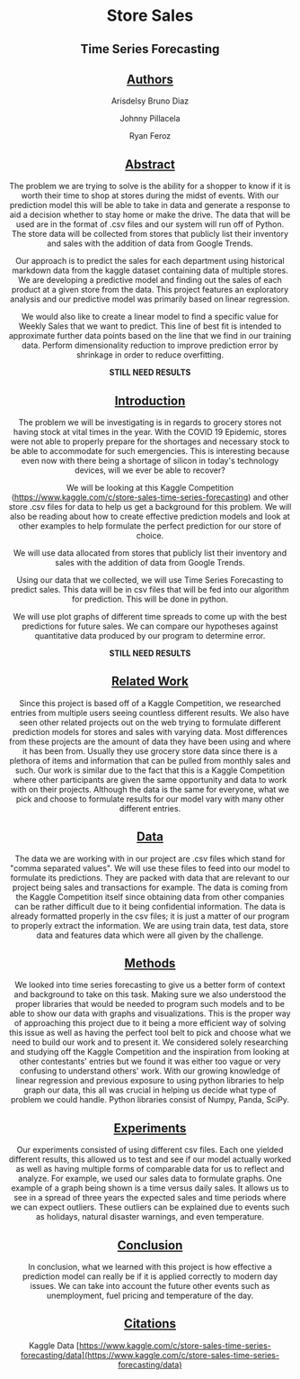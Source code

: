 <div align="center">

# **Store Sales**

## **Time Series Forecasting**

## <u>**Authors**</u> 

Arisdelsy Bruno Diaz

Johnny Pillacela

Ryan Feroz

## <u>**Abstract**</u>

The problem we are trying to solve is the ability for a shopper to know if it is worth their time to shop at stores during the midst of events. With our prediction model this will be able to take in data and generate a response to aid a decision whether to stay home or make the drive. The data that will be used are in the format of .csv files and our system will run off of Python. The store data will be collected from stores that publicly list their inventory and sales with the addition of data from Google Trends.

Our approach is to predict the sales for each department using historical markdown data from the kaggle dataset containing data of multiple stores. We are developing a predictive model and finding out the sales of each product at a given store from the data. This project features an exploratory analysis and our predictive model was primarily based on linear regression.

We would also like to create a linear model to find a specific value for Weekly Sales that we want to predict. This line of best fit is intended to approximate further data points based on the line that we find in our training data. Perform dimensionality reduction to improve prediction error by shrinkage in order to reduce overfitting.

**STILL NEED RESULTS**


## <u>**Introduction**</u>

The problem we will be investigating is in regards to grocery stores not having stock at vital times in the year. With the COVID 19 Epidemic, stores were not able to properly prepare for the shortages and necessary stock to be able to accommodate for such emergencies. This is interesting because even now with there being a shortage of silicon in today&#39;s technology devices, will we ever be able to recover?

We will be looking at this Kaggle Competition (https://www.kaggle.com/c/store-sales-time-series-forecasting) and other store .csv files for data to help us get a background for this problem. We will also be reading about how to create effective prediction models and look at other examples to help formulate the perfect prediction for our store of choice.

We will use data allocated from stores that publicly list their inventory and sales with the addition of data from Google Trends.

Using our data that we collected, we will use Time Series Forecasting to predict sales. This data will be in csv files that will be fed into our algorithm for prediction. This will be done in python.

We will use plot graphs of different time spreads to come up with the best predictions for future sales. We can compare our hypotheses against quantitative data produced by our program to determine error.

**STILL NEED RESULTS**

## <u>**Related Work**</U>

Since this project is based off of a Kaggle Competition, we researched entries from multiple users seeing countless different results. We also have seen other related projects out on the web trying to formulate different prediction models for stores and sales with varying data. Most differences from these projects are the amount of data they have been using and where it has been from. Usually they use grocery store data since there is a plethora of items and information that can be pulled from monthly sales and such. Our work is similar due to the fact that this is a Kaggle Competition where other participants are given the same opportunity and data to work with on their projects. Although the data is the same for everyone, what we pick and choose to formulate results for our model vary with many other different entries.

## <u>**Data**</u>

The data we are working with in our project are .csv files which stand for &quot;comma separated values&quot;. We will use these files to feed into our model to formulate its predictions. They are packed with data that are relevant to our project being sales and transactions for example. The data is coming from the Kaggle Competition itself since obtaining data from other companies can be rather difficult due to it being confidential information. The data is already formatted properly in the csv files; it is just a matter of our program to properly extract the information. We are using train data, test data, store data and features data which were all given by the challenge.

## <u>**Methods**</u>

We looked into time series forecasting to give us a better form of context and background to take on this task. Making sure we also understood the proper libraries that would be needed to program such models and to be able to show our data with graphs and visualizations. This is the proper way of approaching this project due to it being a more efficient way of solving this issue as well as having the perfect tool belt to pick and choose what we need to build our work and to present it. We considered solely researching and studying off the Kaggle Competition and the inspiration from looking at other contestants&#39; entries but we found it was either too vague or very confusing to understand others&#39; work. With our growing knowledge of linear regression and previous exposure to using python libraries to help graph our data, this all was crucial in helping us decide what type of problem we could handle. Python libraries consist of Numpy, Panda, SciPy.

## <u>**Experiments**</u>

Our experiments consisted of using different csv files. Each one yielded different results, this allowed us to test and see if our model actually worked as well as having multiple forms of comparable data for us to reflect and analyze. For example, we used our sales data to formulate graphs. One example of a graph being shown is a time versus daily sales. It allows us to see in a spread of three years the expected sales and time periods where we can expect outliers. These outliers can be explained due to events such as holidays, natural disaster warnings, and even temperature.

## <u>**Conclusion**</u>

In conclusion, what we learned with this project is how effective a prediction model can really be if it is applied correctly to modern day issues. We can take into account the future other events such as unemployment, fuel pricing and temperature of the day.

## <u>**Citations**</u>

Kaggle Data [https://www.kaggle.com/c/store-sales-time-series-forecasting/data](https://www.kaggle.com/c/store-sales-time-series-forecasting/data)
